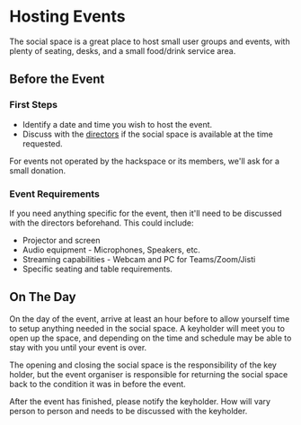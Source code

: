 # Hosting Events

The social space is a great place to host small user groups and events, with plenty of seating, desks, and a small food/drink service area.

## Before the Event

### First Steps

* Identify a date and time you wish to host the event.
* Discuss with the [directors](../../membership/useful_contacts.md#directors) if the social space is available at the time requested.

For events not operated by the hackspace or its members, we'll ask for a small donation. 

### Event Requirements

If you need anything specific for the event, then it'll need to be discussed with the directors beforehand. This could include:

* Projector and screen
* Audio equipment - Microphones, Speakers, etc.
* Streaming capabilities - Webcam and PC for Teams/Zoom/Jisti
* Specific seating and table requirements.

## On The Day

On the day of the event, arrive at least an hour before to allow yourself time to setup anything needed in the social space. A keyholder will meet you to open up the space, and depending on the time and schedule may be able to stay with you until your event is over.

The opening and closing the social space is the responsibility of the key holder, but the event organiser is responsible for returning the social space back to the condition it was in before the event.

After the event has finished, please notify the keyholder. How will vary person to person and needs to be discussed with the keyholder.
